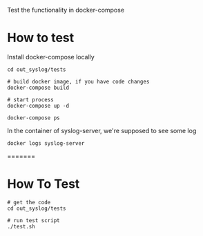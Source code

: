 Test the functionality in docker-compose

# How to test

Install docker-compose locally

```
cd out_syslog/tests

# build docker image, if you have code changes
docker-compose build

# start process
docker-compose up -d

docker-compose ps
```

In the container of syslog-server, we're supposed to see some log

```
docker logs syslog-server
```
=======
# How To Test

```
# get the code
cd out_syslog/tests

# run test script
./test.sh
```
